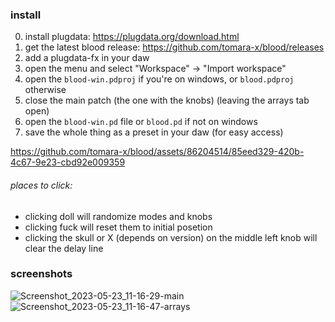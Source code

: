 ### install

0. install plugdata: https://plugdata.org/download.html
1. get the latest blood release: https://github.com/tomara-x/blood/releases
2. add a plugdata-fx in your daw
3. open the menu and select "Workspace" -> "Import workspace"
4. open the `blood-win.pdproj` if you're on windows, or `blood.pdproj` otherwise
5. close the main patch (the one with the knobs) (leaving the arrays tab open)
6. open the `blood-win.pd` file or `blood.pd` if not on windows
7. save the whole thing as a preset in your daw (for easy access)

https://github.com/tomara-x/blood/assets/86204514/85eed329-420b-4c67-9e23-cbd92e009359

###### places to click:
- clicking doll will randomize modes and knobs
- clicking fuck will reset them to initial posetion
- clicking the skull or X (depends on version) on the middle left knob will clear the delay line

### screenshots
![Screenshot_2023-05-23_11-16-29-main](https://github.com/tomara-x/blood/assets/86204514/e61a5d63-fec5-481d-9c91-b01700a3dd5d)
![Screenshot_2023-05-23_11-16-47-arrays](https://github.com/tomara-x/blood/assets/86204514/51770e18-ea5c-4b22-ac62-e079b794346d)
